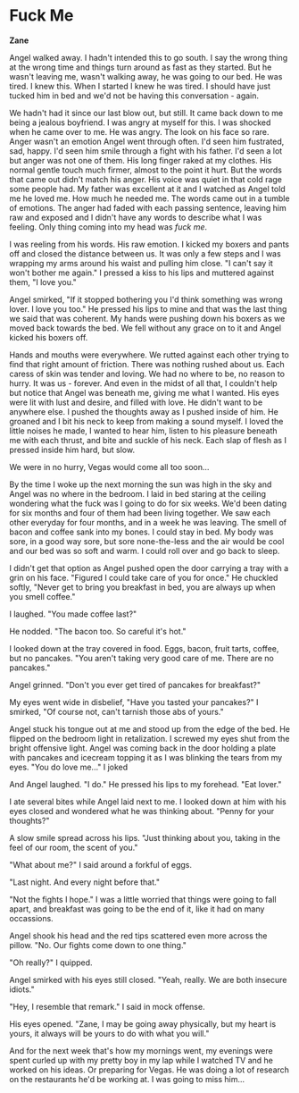# Fuck Me

**Zane**

Angel walked away.  I hadn't intended this to go south. I say the wrong thing at the wrong time and things turn around as fast as they started.  But he wasn't leaving me, wasn't walking away, he was going to our bed.  He was tired.  I knew this.  When I started I knew he was tired.  I should have just tucked him in bed and we'd not be having this conversation - again.

We hadn't had it since our last blow out, but still.  It came back down to me being a jealous boyfriend.  I was angry at myself for this. I was shocked when he came over to me.  He was angry.  The look on his face so rare.  Anger wasn't an emotion Angel went through often.  I'd seen him fustrated, sad, happy.  I'd seen him smile through a fight with his father.  I'd seen a lot but anger was not one of them.  His long finger raked at my clothes.  His normal gentle touch much firmer, almost to the point it hurt.  But the words that came out didn't match his anger.  His voice was quiet in that cold rage some people had.  My father was excellent at it and I watched as Angel told me he loved me.  How much he needed me.  The words came out in a tumble of emotions.  The anger had faded with each passing sentence, leaving him raw and exposed and I didn't have any words to describe what I was feeling.  Only thing coming into my head was _fuck me_.

I was reeling from his words.  His raw emotion.  I kicked my boxers and pants off and closed the distance between us.  It was only a few steps and I was wrapping my arms around his waist and pulling him close.  "I can't say it won't bother me again." I pressed a kiss to his lips and muttered against them, "I love you."

Angel smirked, "If it stopped bothering you I'd think something was wrong lover.  I love you too."  He pressed his lips to mine and that was the last thing we said that was coherent.  My hands were pushing down his boxers as we moved back towards the bed.  We fell without any grace on to it and Angel kicked his boxers off.

Hands and mouths were everywhere.  We rutted against each other trying to find that right amount of friction.  There was nothing rushed about us.  Each caress of skin was tender and loving.  We had no where to be, no reason to hurry.  It was us - forever.  And even in the midst of all that, I couldn't help but notice that Angel was beneath me, giving me what I wanted.  His eyes were lit with lust and desire, and filled with love.  He didn't want to be anywhere else.  I pushed the thoughts away as I pushed inside of him.   He groaned and I bit his neck to keep from making a sound myself.  I loved the little noises he made, I wanted to hear him, listen to his pleasure beneath me with each thrust, and bite and suckle of his neck.  Each slap of flesh as I pressed inside him hard, but slow.

We were in no hurry, Vegas would come all too soon...

By the time I woke up the next morning the sun was high in the sky and Angel was no where in the bedroom.  I laid in bed staring at the ceiling wondering what the fuck was I going to do for six weeks.  We'd been dating for six months and four of them had been living together.  We saw each other everyday for four months, and in a week he was leaving.  The smell of bacon and coffee sank into my bones.  I could stay in bed.  My body was sore, in a good way sore, but sore none-the-less and the air would be cool and our bed was so soft and warm.  I could roll over and go back to sleep.

I didn't get that option as Angel pushed open the door carrying a tray with a grin on his face.  "Figured I could take care of you for once."  He chuckled softly, "Never get to bring you breakfast in bed, you are always up when you smell coffee."

I laughed.  "You made coffee last?"

He nodded.  "The bacon too.  So careful it's hot."

I looked down at the tray covered in food.  Eggs, bacon, fruit tarts, coffee, but no pancakes.  "You aren't taking very good care of me.  There are no pancakes."

Angel grinned.  "Don't you ever get tired of pancakes for breakfast?"

My eyes went wide in disbelief, "Have you tasted your pancakes?"  I smirked, "Of course not, can't tarnish those abs of yours."

Angel stuck his tongue out at me and stood up from the edge of the bed.  He flipped on the bedroom light in retalization.  I screwed my eyes shut from the bright offensive light.  Angel was coming back in the door holding a plate with pancakes and icecream topping it as I was blinking the tears from my eyes.  "You do love me..."  I joked

And Angel laughed.  "I do."  He pressed his lips to my forehead.  "Eat lover."

I ate several bites while Angel laid next to me.  I looked down at him with his eyes closed and wondered what he was thinking about.  "Penny for your thoughts?"

A slow smile spread across his lips.  "Just thinking about you, taking in the feel of our room, the scent of you."

"What about me?" I said around a forkful of eggs.

"Last night.  And every night before that."

"Not the fights I hope."  I was a little worried that things were going to fall apart, and breakfast was going to be the end of it, like it had on many occassions.

Angel shook his head and the red tips scattered even more across the pillow.  "No.  Our fights come down to one thing."

"Oh really?"  I quipped.

Angel smirked with his eyes still closed.  "Yeah, really.  We are both insecure idiots."

"Hey, I resemble that remark."  I said in mock offense.

His eyes opened.  "Zane, I may be going away physically, but my heart is yours, it always will be yours to do with what you will."

And for the next week that's how my mornings went, my evenings were spent curled up with my pretty boy in my lap while I watched TV and he worked on his ideas.  Or preparing for Vegas.  He was doing a lot of research on the restaurants he'd be working at.  I was going to miss him...